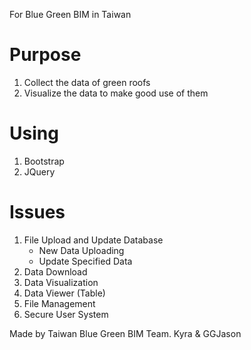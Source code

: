 For Blue Green BIM in Taiwan

# Purpose
1. Collect the data of green roofs
2. Visualize the data to make good use of them


# Using
1. Bootstrap
2. JQuery

# Issues
1. File Upload and Update Database
    * New Data Uploading 
    * Update Specified Data
2. Data Download
3. Data Visualization
4. Data Viewer (Table)
5. File Management
6. Secure User System

Made by Taiwan Blue Green BIM Team.
Kyra & GGJason